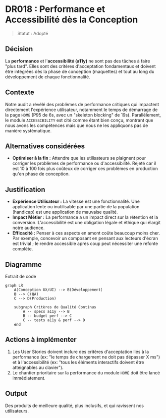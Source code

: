 # DR018 : Performance et Accessibilité dès la Conception

> Statut : Adopté

## Décision

La **performance** et l'**accessibilité (a11y)** ne sont pas des tâches à faire "plus tard". Elles sont des critères d'acceptation fondamentaux et doivent être intégrées dès la phase de conception (maquettes) et tout au long du développement de chaque fonctionnalité.

## Contexte

Notre audit a révélé des problèmes de performance critiques qui impactent directement l'expérience utilisateur, notamment le temps de démarrage de la page `HOME` (P95 de 6s, avec un "skeleton blocking" de 19s). Parallèlement, le module `ACCESSIBILITY` est cité comme étant bien conçu, montrant que nous avons les compétences mais que nous ne les appliquons pas de manière systématique.

## Alternatives considérées

- **Optimiser à la fin :** Attendre que les utilisateurs se plaignent pour corriger les problèmes de performance ou d'accessibilité. Rejeté car il est 10 à 100 fois plus coûteux de corriger ces problèmes en production qu'en phase de conception.

## Justification

- **Expérience Utilisateur :** La vitesse est une fonctionnalité. Une application lente ou inutilisable par une partie de la population (handicap) est une application de mauvaise qualité.
- **Impact Métier :** La performance a un impact direct sur la rétention et la conversion. L'accessibilité est une obligation légale et éthique qui élargit notre audience.
- **Efficacité :** Penser à ces aspects en amont coûte beaucoup moins cher. Par exemple, concevoir un composant en pensant aux lecteurs d'écran est trivial ; le rendre accessible après coup peut nécessiter une refonte complète.

## Diagramme

Extrait de code

```mermaid
graph LR
    A(Conception UX/UI) --> B(Développement)
    B --> C(QA)
    C --> D(Production)

    subgraph Critères de Qualité Continus
        A -- specs a11y --> B
        B -- budget perf --> C
        C -- tests a11y & perf --> D
    end
```

## Actions à implémenter

1. Les User Stories doivent inclure des critères d'acceptation liés à la performance (ex: "le temps de chargement ne doit pas dépasser X ms") et à l'accessibilité (ex: "tous les éléments interactifs doivent être atteignables au clavier").
2. Le chantier prioritaire sur la performance du module `HOME` doit être lancé immédiatement.

## Output

Des produits de meilleure qualité, plus inclusifs, et qui ravissent nos utilisateurs.
